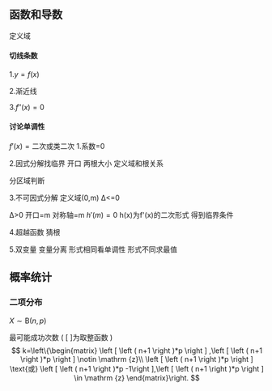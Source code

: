 # 
## 函数和导数
定义域
#### 切线条数

1.$y=f(x)$

2.渐近线

3.${f}'' (x)=0$
#### 讨论单调性

${f}' (x)=\text{二次或类二次}$
1.系数=0

2.因式分解找临界
开口
两根大小
定义域和根关系

分区域判断

3.不可因式分解
定义域(0,m)
Δ<=0

Δ>0
开口=m
对称轴=m
${h}' (m)=0$   h(x)为f'(x)的二次形式
得到临界条件

4.超越函数
猜根

5.双变量
变量分离
形式相同看单调性
形式不同求最值

## 概率统计
### 二项分布
$X \sim \text{B}(n, p)$

最可能成功次数 ( [ ]为取整函数 )
$$
k=\left\{\begin{matrix} 
\left [ \left ( n+1 \right )*p  \right ] ,\left [ \left ( n+1 \right )*p  \right ] \notin \mathrm {z}\\   
\left [ \left ( n+1 \right )*p  \right ] \text{或} \left [ \left ( n+1 \right )*p  -1\right ],\left [ \left ( n+1 \right )*p  \right ] \in \mathrm {z}     
\end{matrix}\right. 
$$ 